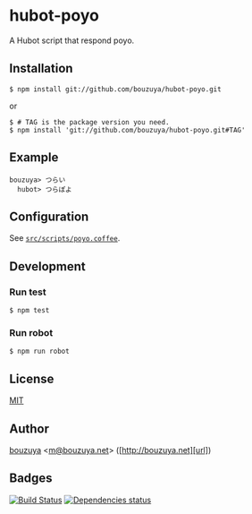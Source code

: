 # hubot-poyo

A Hubot script that respond poyo.

## Installation

    $ npm install git://github.com/bouzuya/hubot-poyo.git

or

    $ # TAG is the package version you need.
    $ npm install 'git://github.com/bouzuya/hubot-poyo.git#TAG'

## Example

    bouzuya> つらい
      hubot> つらぽよ

## Configuration

See [`src/scripts/poyo.coffee`](src/scripts/poyo.coffee).

## Development

### Run test

    $ npm test

### Run robot

    $ npm run robot

## License

[MIT](LICENSE)

## Author

[bouzuya][user] &lt;[m@bouzuya.net][mail]&gt; ([http://bouzuya.net][url])

## Badges

[![Build Status][travis-badge]][travis]
[![Dependencies status][david-dm-badge]][david-dm]

[travis]: https://travis-ci.org/bouzuya/hubot-poyo
[travis-badge]: https://travis-ci.org/bouzuya/hubot-poyo.svg?branch=master
[david-dm]: https://david-dm.org/bouzuya/hubot-poyo
[david-dm-badge]: https://david-dm.org/bouzuya/hubot-poyo.png
[user]: https://github.com/bouzuya
[mail]: mailto:m@bouzuya.net
[url]: http://bouzuya.net
